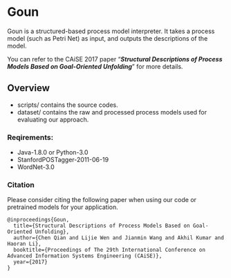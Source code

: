 # Goun

Goun is a structured-based process model interpreter. It takes a process model (such as Petri Net) as input, and outputs the descriptions of the model.

You can refer to the CAiSE 2017 paper “***Structural Descriptions of Process Models Based on Goal-Oriented Unfolding***” for more details.

## Overview

- scripts/ 
  contains the source codes.
- dataset/ 
  contains the raw and processed process models used for evaluating our approach.

### Reqirements:

* Java-1.8.0 or Python-3.0
* StanfordPOSTagger-2011-06-19
* WordNet-3.0

### Citation

Please consider citing the following paper when using our code or pretrained models for your application.

```
@inproceedings{Goun,
  title={Structural Descriptions of Process Models Based on Goal-Oriented Unfolding},
  author={Chen Qian and Lijie Wen and Jianmin Wang and Akhil Kumar and Haoran Li},
  booktitle={Proceedings of The 29th International Conference on Advanced Information Systems Engineering (CAiSE)},
  year={2017}
}
```

